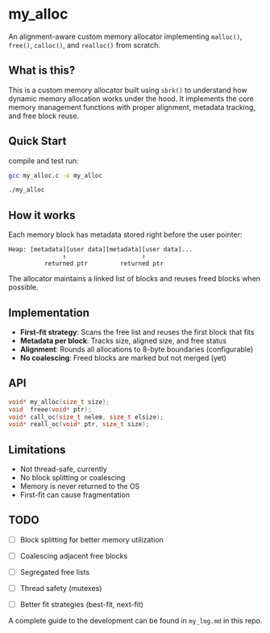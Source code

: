 # my_alloc

An alignment-aware custom memory allocator implementing `malloc()`, `free()`, `calloc()`, and `realloc()` from scratch.

## What is this?

This is a custom memory allocator built using `sbrk()` to understand how dynamic memory allocation works under the hood. It implements the core memory management functions with proper alignment, metadata tracking, and free block reuse.

## Quick Start

compile and test run:

```bash
gcc my_alloc.c -o my_alloc

./my_alloc
```

## How it works

Each memory block has metadata stored right before the user pointer:

```
Heap: [metadata][user data][metadata][user data]...
               ↑                     ↑
          returned ptr         returned ptr
```

The allocator maintains a linked list of blocks and reuses freed blocks when possible.

## Implementation

- **First-fit strategy**: Scans the free list and reuses the first block that fits
- **Metadata per block**: Tracks size, aligned size, and free status
- **Alignment**: Rounds all allocations to 8-byte boundaries (configurable)
- **No coalescing**: Freed blocks are marked but not merged (yet)

## API

```c
void* my_alloc(size_t size);
void  freee(void* ptr);
void* call_oc(size_t nelem, size_t elsize);
void* reall_oc(void* ptr, size_t size);
```

## Limitations

- Not thread-safe, currently
- No block splitting or coalescing
- Memory is never returned to the OS
- First-fit can cause fragmentation

## TODO

- [ ] Block splitting for better memory utilization
- [ ] Coalescing adjacent free blocks
- [ ] Segregated free lists
- [ ] Thread safety (mutexes)
- [ ] Better fit strategies (best-fit, next-fit)


A complete guide to the development can be found in `my_log.md` in this repo.
